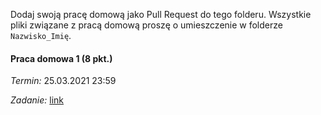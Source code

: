 Dodaj swoją pracę domową jako Pull Request do tego folderu.
Wszystkie pliki związane z pracą domową proszę o umieszczenie w folderze `Nazwisko_Imię`. 

#### Praca domowa 1 (8 pkt.)  
*Termin:* 25.03.2021 23:59 

*Zadanie:* [link](https://github.com/mini-pw/2021L-WB-XAI-1/issues/7)


